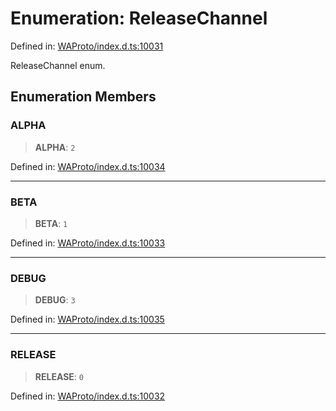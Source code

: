 # Enumeration: ReleaseChannel

Defined in: [WAProto/index.d.ts:10031](https://github.com/Fokusdotid/bail/blob/043003e0dc220c8f52aef36f90c7026f3a192427/WAProto/index.d.ts#L10031)

ReleaseChannel enum.

## Enumeration Members

### ALPHA

> **ALPHA**: `2`

Defined in: [WAProto/index.d.ts:10034](https://github.com/Fokusdotid/bail/blob/043003e0dc220c8f52aef36f90c7026f3a192427/WAProto/index.d.ts#L10034)

***

### BETA

> **BETA**: `1`

Defined in: [WAProto/index.d.ts:10033](https://github.com/Fokusdotid/bail/blob/043003e0dc220c8f52aef36f90c7026f3a192427/WAProto/index.d.ts#L10033)

***

### DEBUG

> **DEBUG**: `3`

Defined in: [WAProto/index.d.ts:10035](https://github.com/Fokusdotid/bail/blob/043003e0dc220c8f52aef36f90c7026f3a192427/WAProto/index.d.ts#L10035)

***

### RELEASE

> **RELEASE**: `0`

Defined in: [WAProto/index.d.ts:10032](https://github.com/Fokusdotid/bail/blob/043003e0dc220c8f52aef36f90c7026f3a192427/WAProto/index.d.ts#L10032)
